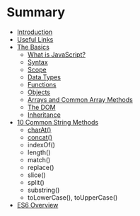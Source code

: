 # Summary

* [Introduction](README.md)
* [Useful Links](useful-links.md)
* [The Basics](the-basics.md)
    * [What is JavaScript?](what-is-javascript.md)
    * [Syntax](syntax.md)
    * [Scope](scope.md)
    * [Data Types](data-types.md)
    * [Functions](functions.md)
    * [Objects](objects.md)
    * [Arrays and Common Array Methods](arrays.md)
    * [The DOM](dom.md)
    * [Inheritance](inheritance.md)
* [10 Common String Methods](string-methods.md)
    * [charAt\(\)](charat.md)
    * [concat\(\)](concat.md)
    * indexOf\(\)
    * length\(\)
    * match\(\)
    * replace\(\)
    * slice\(\)
    * split\(\)
    * substring\(\)
    * toLowerCase\(\), toUpperCase\(\)
* [ES6 Overview](es6.md)

